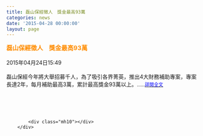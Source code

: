 ```yaml
---
title: 磊山保經徵人　獎金最高93萬
categories: news
date: '2015-04-28 00:00:00'
layout: page
---
```


<div class="text">
			<div>
	<div>
		<span style="color:#ff8c00;"><span style="font-size:16px;"><strong>磊山保經徵人　獎金最高93萬</strong></span></span></div>
	<div>
		&nbsp;</div>
	<div>
		2015年04月24日15:49 &nbsp; &nbsp;</div>
	<div>
		&nbsp;</div>
	<div>
		磊山保經今年將大舉招募千人，為了吸引各界菁英，推出4大財務補助專案，專案長達2年，每月補助最高3萬，累計最高獎金93萬以上。<span style="font-size: 9pt;">......<a href="http://www.appledaily.com.tw/realtimenews/article/new/20150424/598595/"><span style="color:#0000ff;">詳閱全文</span></a></span></div>
	<div>
		&nbsp;</div>
	<div>
		&nbsp;</div>
	<div>
		&nbsp;</div>
</div>
<div>
	&nbsp;</div>

			<div class="mh10"></div>
		</div>